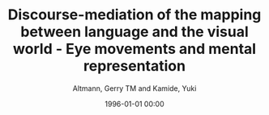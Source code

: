 ---
layout: post
title: Discourse-mediation of the mapping between language and the visual world - Eye movements and mental representation

date: 1996-01-01 00:00
author: Altmann, Gerry TM and Kamide, Yuki
tags: ["eye movements","sentence comprehension","situation models","visual scene interpretation"]
journal: Cognition

link: https://doi.org/10.1016/j.cognition.2008.12.005

year: 2009
---